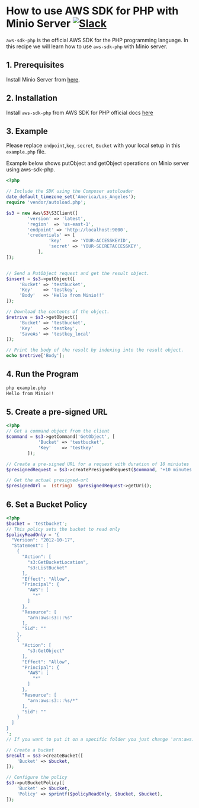 # How to use AWS SDK for PHP with Minio Server [![Slack](https://slack.minio.io/slack?type=svg)](https://slack.minio.io)

`aws-sdk-php` is the official AWS SDK for the PHP programming language. In this recipe we will learn how to use `aws-sdk-php` with Minio server.

## 1. Prerequisites

Install Minio Server from [here](http://docs.minio.io/docs/minio).

## 2. Installation

Install `aws-sdk-php` from AWS SDK for PHP official docs [here](https://docs.aws.amazon.com/aws-sdk-php/v3/guide/getting-started/installation.html)

## 3. Example

Please replace ``endpoint``,``key``, ``secret``, ``Bucket`` with your local setup in this ``example.php`` file.

Example below shows putObject and getObject operations on Minio server using aws-sdk-php.

```php
<?php

// Include the SDK using the Composer autoloader
date_default_timezone_set('America/Los_Angeles');
require 'vendor/autoload.php';

$s3 = new Aws\S3\S3Client([
        'version' => 'latest',
        'region'  => 'us-east-1',
        'endpoint' => 'http://localhost:9000',
        'credentials' => [
                'key'    => 'YOUR-ACCESSKEYID',
                'secret' => 'YOUR-SECRETACCESSKEY',
            ],
]);


// Send a PutObject request and get the result object.
$insert = $s3->putObject([
     'Bucket' => 'testbucket',
     'Key'    => 'testkey',
     'Body'   => 'Hello from Minio!!'
]);

// Download the contents of the object.
$retrive = $s3->getObject([
     'Bucket' => 'testbucket',
     'Key'    => 'testkey',
     'SaveAs' => 'testkey_local'
]);

// Print the body of the result by indexing into the result object.
echo $retrive['Body'];
```

## 4. Run the Program

```sh
php example.php
Hello from Minio!!
```

## 5. Create a pre-signed URL

```php
<?php
// Get a command object from the client
$command = $s3->getCommand('GetObject', [
            'Bucket' => 'testbucket',
            'Key'    => 'testkey'
        ]);

// Create a pre-signed URL for a request with duration of 10 miniutes
$presignedRequest = $s3->createPresignedRequest($command, '+10 minutes');

// Get the actual presigned-url
$presignedUrl =  (string)  $presignedRequest->getUri();
```

## 6. Set a Bucket Policy

```php
<?php
$bucket = 'testbucket';
// This policy sets the bucket to read only
$policyReadOnly = '{
  "Version": "2012-10-17",
  "Statement": [
    {
      "Action": [
        "s3:GetBucketLocation",
        "s3:ListBucket"
      ],
      "Effect": "Allow",
      "Principal": {
        "AWS": [
          "*"
        ]
      },
      "Resource": [
        "arn:aws:s3:::%s"
      ],
      "Sid": ""
    },
    {
      "Action": [
        "s3:GetObject"
      ],
      "Effect": "Allow",
      "Principal": {
        "AWS": [
          "*"
        ]
      },
      "Resource": [
        "arn:aws:s3:::%s/*"
      ],
      "Sid": ""
    }
  ]
}
';
// If you want to put it on a specific folder you just change 'arn:aws:s3:::%s/*' to 'arn:aws:s3:::%s/folder/*'

// Create a bucket
$result = $s3->createBucket([
    'Bucket' => $bucket,
]);

// Configure the policy
$s3->putBucketPolicy([
    'Bucket' => $bucket,
    'Policy' => sprintf($policyReadOnly, $bucket, $bucket),
]);
```
